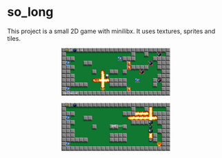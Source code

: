 # so_long
This project is a small 2D game with minilibx. It uses textures, sprites and tiles.

<p align="center">
  <img src="/screenshots/screen_1.png" width="50%" />
</p>

<p align="center">
  <img src="/screenshots/screen_2.png" width="50%" />
</p>
